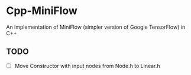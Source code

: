 # Cpp-MiniFlow
An implementation of MiniFlow (simpler version of Google TensorFlow) in C++

## TODO

* [ ] Move Constructor with input nodes from Node.h to Linear.h
